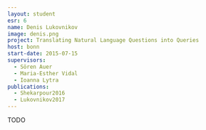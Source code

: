 ```yaml
---
layout: student
esr: 6
name: Denis Lukovnikov
image: denis.png
project: Translating Natural Language Questions into Queries
host: bonn
start-date: 2015-07-15
supervisors:
  - Sören Auer
  - Maria-Esther Vidal
  - Ioanna Lytra
publications:
  - Shekarpour2016
  - Lukovnikov2017
---
```

TODO
